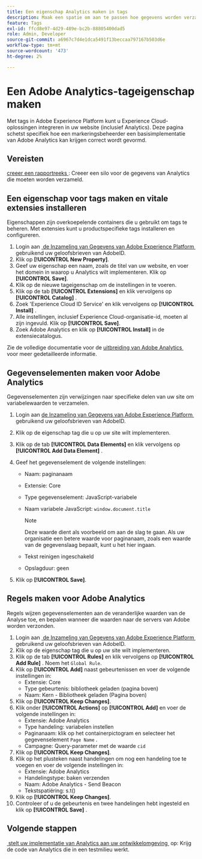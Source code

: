 ```yaml
---
title: Een eigenschap Analytics maken in tags
description: Maak een spatie om aan te passen hoe gegevens worden verzameld met behulp van codes.
feature: Tags
exl-id: ffcd8e97-4d29-489e-bc2b-88805400dad5
role: Admin, Developer
source-git-commit: a6967c7d4e1dca5491f13beccaa797167b503d6e
workflow-type: tm+mt
source-wordcount: '473'
ht-degree: 2%

---
```


# Een Adobe Analytics-tageigenschap maken

Met tags in Adobe Experience Platform kunt u Experience Cloud-oplossingen integreren in uw website (inclusief Analytics). Deze pagina schetst specifiek hoe een markeringsbeheerder een basisimplementatie van Adobe Analytics kan krijgen correct wordt gevormd.

## Vereisten

[&#x200B; creeer een rapportreeks &#x200B;](/help/admin/tools/manage-rs/new-rs/t-create-a-report-suite.md): Creeer een silo voor de gegevens van Analytics die moeten worden verzameld.

## Een eigenschap voor tags maken en vitale extensies installeren

Eigenschappen zijn overkoepelende containers die u gebruikt om tags te beheren. Met extensies kunt u productspecifieke tags installeren en configureren.

1. Login aan [&#x200B; de Inzameling van Gegevens van Adobe Experience Platform &#x200B;](https://experience.adobe.com/data-collection) gebruikend uw geloofsbrieven van AdobeID.
1. Klik op **[!UICONTROL New Property]**.
1. Geef uw eigenschap een naam, zoals de titel van uw website, en voer het domein in waarop u Analytics wilt implementeren. Klik op **[!UICONTROL Save]**.
1. Klik op de nieuwe tageigenschap om de instellingen in te voeren.
1. Klik op de tab **[!UICONTROL Extensions]** en klik vervolgens op **[!UICONTROL Catalog]** .
1. Zoek &#39;Experience Cloud ID Service&#39; en klik vervolgens op **[!UICONTROL Install]** .
1. Alle instellingen, inclusief Experience Cloud-organisatie-id, moeten al zijn ingevuld. Klik op **[!UICONTROL Save]**.
1. Zoek Adobe Analytics en klik op **[!UICONTROL Install]** in de extensiecatalogus.

Zie de volledige documentatie voor de [&#x200B; uitbreiding van Adobe Analytics &#x200B;](https://experienceleague.adobe.com/docs/experience-platform/tags/extensions/adobe/analytics/overview.html?lang=nl-NL) voor meer gedetailleerde informatie.

## Gegevenselementen maken voor Adobe Analytics

Gegevenselementen zijn verwijzingen naar specifieke delen van uw site om variabelewaarden te verzamelen.

1. Login aan [&#x200B; de Inzameling van Gegevens van Adobe Experience Platform &#x200B;](https://experience.adobe.com/data-collection) gebruikend uw geloofsbrieven van AdobeID.
1. Klik op de eigenschap tag die u op uw site wilt implementeren.
1. Klik op de tab **[!UICONTROL Data Elements]** en klik vervolgens op **[!UICONTROL Add Data Element]** .
1. Geef het gegevenselement de volgende instellingen:

   * Naam: paginanaam
   * Extensie: Core
   * Type gegevenselement: JavaScript-variabele
   * Naam variabele JavaScript: `window.document.title`

     >[!NOTE]
     >
     >Deze waarde dient als voorbeeld om aan de slag te gaan. Als uw organisatie een betere waarde voor paginanaam, zoals een waarde van de gegevenslaag bepaalt, kunt u het hier ingaan.
   * Tekst reinigen ingeschakeld
   * Opslagduur: geen
1. Klik op **[!UICONTROL Save]**.

## Regels maken voor Adobe Analytics

Regels wijzen gegevenselementen aan de veranderlijke waarden van de Analyse toe, en bepalen wanneer die waarden naar de servers van Adobe worden verzonden.

1. Login aan [&#x200B; de Inzameling van Gegevens van Adobe Experience Platform &#x200B;](https://experience.adobe.com/data-collection) gebruikend uw geloofsbrieven van AdobeID.
1. Klik op de eigenschap tag die u op uw site wilt implementeren.
1. Klik op de tab **[!UICONTROL Rules]** en klik vervolgens op **[!UICONTROL Add Rule]** . Noem het `Global Rule`.
1. Klik op **[!UICONTROL Add]** naast gebeurtenissen en voer de volgende instellingen in:
   * Extensie: Core
   * Type gebeurtenis: bibliotheek geladen (pagina boven)
   * Naam: Kern - Bibliotheek geladen (Pagina boven)
1. Klik op **[!UICONTROL Keep Changes]**.
1. Klik onder **[!UICONTROL Actions]** op **[!UICONTROL Add]** en voer de volgende instellingen in:
   * Extensie: Adobe Analytics
   * Type handeling: variabelen instellen
   * Paginanaam: klik op het containerpictogram en selecteer het gegevenselement `Page Name` .
   * Campagne: Query-parameter met de waarde `cid`
1. Klik op **[!UICONTROL Keep Changes]**.
1. Klik op het plusteken naast handelingen om nog een handeling toe te voegen en voer de volgende instellingen in:
   * Extensie: Adobe Analytics
   * Handelingstype: baken verzenden
   * Naam: Adobe Analytics - Send Beacon
   * Tekstspatiëring: s.t()
1. Klik op **[!UICONTROL Keep Changes]**.
1. Controleer of u de gebeurtenis en twee handelingen hebt ingesteld en klik op **[!UICONTROL Save]** .

## Volgende stappen

[&#x200B; stelt uw implementatie van Analytics aan uw ontwikkelomgeving &#x200B;](deploy-dev.md) op: Krijg de code van Analytics die in een testmilieu werkt.
